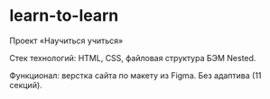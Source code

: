 # learn-to-learn
Проект «Научиться учиться»

Стек технологий: HTML, CSS, файловая структура БЭМ Nested.

Функционал: верстка сайта по макету из Figma. Без адаптива (11 секций).

